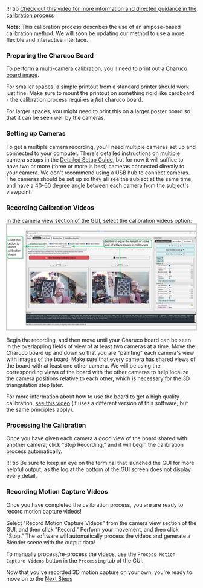 !!! tip
     [Check out this video for more information and directed guidance in the calibration process](https://youtu.be/GxKmyKdnTy0?t=1615)

**Note:** This calibration process describes the use of an anipose-based calibration method. We will soon be updating our method to use a more flexible and interactive interface.

### Preparing the Charuco Board
To perform a multi-camera calibration, you'll need to print out a [Charuco board image](https://github.com/freemocap/freemocap/blob/main/freemocap/assets/charuco/charuco_board_image.png). 

For smaller spaces, a simple printout from a standard printer should work just fine. Make sure to mount the printout on something rigid like cardboard - the calibration process requires a *flat* charuco board.

For larger spaces, you might need to print this on a larger poster board so that it can be seen well by the cameras.

### Setting up Cameras
To get a multiple camera recording, you'll need multiple cameras set up and connected to your computer. There's detailed instructions on multiple camera setups in the [Detailed Setup Guide](../resources/detailed_setup.md), but for now it will suffice to have two or more (three or more is best) cameras connected directly to your camera. We don't recommend using a USB hub to connect cameras. The cameras should be set up so they all see the subject at the same time, and have a 40-60 degree angle between each camera from the subject's viewpoint.

### Recording Calibration Videos
In the camera view section of the GUI, select the calibration videos option:
![image](/assets/images/freemocap_calibration_window_w_text_overlay.png)

Begin the recording, and then move until your Charuco board can be seen in the overlapping fields of view of at least two cameras at a time. Move the Charuco board up and down so that you are "painting" each camera's view with images of the board. Make sure that every camera has shared views of the board with at least one other camera. We will be using the corresponding views of the board with the other cameras to help localize the camera positions relative to each other, which is necessary for the 3D triangulation step later.

For more information about how to use the board to get a high quality calibration, [see this video](https://www.youtube.com/watch?v=GxKmyKdnTy0&t=1786s) (it uses a different version of this software, but the same principles apply).

### Processing the Calibration
Once you have given each camera a good view of the board shared with another camera, click "Stop Recording," and it will begin the calibration process automatically. 

!!! tip
     Be sure to keep an eye on the terminal that launched the GUI for more helpful output, as the log at the bottom of the GUI screen does not display every detail.


### Recording Motion Capture Videos

Once you have completed the calibration process, you are are ready to record motion capture videos!

Select "Record Motion Capture Videos" from the camera view section of the GUI, and then click "Record." Perform your movement, and then click "Stop." The software will automatically process the videos and generate a Blender scene with the output data!

To manually process/re-process the videos, use the `Process Motion Capture Videos` button in the `Processing` tab of the GUI.

Now that you've recorded 3D motion capture on your own, you're ready to move on to the [Next Steps](./next_steps.md)